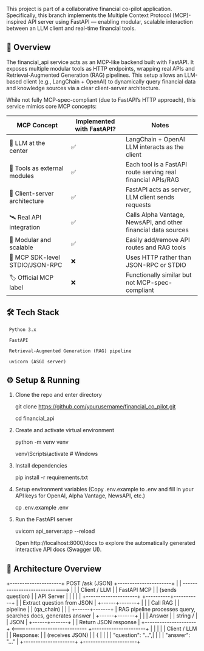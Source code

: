 
This project is part of a collaborative financial co-pilot application. Specifically, this branch implements the Multiple Context Protocol (MCP)-inspired API server using FastAPI — enabling modular, scalable interaction between an LLM client and real-time financial tools.

## 🚀 Overview

The financial_api service acts as an MCP-like backend built with FastAPI. It exposes multiple modular tools as HTTP endpoints, wrapping real APIs and Retrieval-Augmented Generation (RAG) pipelines. This setup allows an LLM-based client (e.g., LangChain + OpenAI) to dynamically query financial data and knowledge sources via a clear client-server architecture.

While not fully MCP-spec-compliant (due to FastAPI’s HTTP approach), this service mimics core MCP concepts:

| MCP Concept                         | Implemented with FastAPI? | Notes                                                     |
|-------------------------------------|----------------------------|-----------------------------------------------------------|
| 🧠 LLM at the center                | ✅                         | LangChain + OpenAI LLM interacts as the client            |
| 🔌 Tools as external modules        | ✅                         | Each tool is a FastAPI route serving real financial APIs/RAG |
| 📡 Client-server architecture       | ✅                         | FastAPI acts as server, LLM client sends requests         |
| 🛰️ Real API integration            | ✅                         | Calls Alpha Vantage, NewsAPI, and other financial data sources |
| 🔁 Modular and scalable             | ✅                         | Easily add/remove API routes and RAG tools                |
| 🧱 MCP SDK-level STDIO/JSON-RPC     | ❌                         | Uses HTTP rather than JSON-RPC or STDIO                  |
| 🏷️ Official MCP label              | ❌                         | Functionally similar but not MCP-spec-compliant           |



## 🛠️ Tech Stack

     Python 3.x

     FastAPI

     Retrieval-Augmented Generation (RAG) pipeline

     uvicorn (ASGI server)


## ⚙️ Setup & Running

  1. Clone the repo and enter directory

     git clone https://github.com/yourusername/financial_co_pilot.git

     cd financial_api

  2. Create and activate virtual environment

     python -m venv venv

     venv\Scripts\activate    # Windows 

  3. Install dependencies

     pip install -r requirements.txt

  4. Setup environment variables
     (Copy .env.example to .env and fill in your API keys for OpenAI, Alpha Vantage, NewsAPI, etc.)

     cp .env.example .env

5. Run the FastAPI server

     uvicorn api_server:app --reload

    Open http://localhost:8000/docs to explore the automatically generated interactive API docs (Swagger UI).


## 🧭 Architecture Overview


+---------------------+ POST /ask (JSON) +----------------------+
| | -----------------------------> | |
| Client / LLM | | FastAPI MCP |
| (sends question) | | API Server |
| | | |
+---------------------+ +----------+-----------+
|
| Extract question from JSON
|
+------+-------+
| |
| Call RAG |
| pipeline |
| (qa_chain) |
| |
+------+-------+
|
RAG pipeline processes query,
searches docs, generates answer
|
+------+-------+
| |
| Answer |
| string / |
| JSON |
+------+-------+
|
| Return JSON response
|
+---------------------+ <---------------------------- +----------------------+
| | | |
| Client / LLM | | Response: |
| (receives JSON) | | { |
| | | "question": "...",|
| | | "answer": "..." |
+---------------------+ +----------------------+


